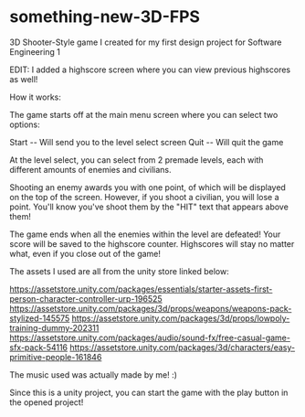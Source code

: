 # something-new-3D-FPS
3D Shooter-Style game I created for my first design project for Software Engineering 1 

EDIT: I added a highscore screen where you can view previous highscores as well!

How it works:

The game starts off at the main menu screen where you can select two options:

Start -- Will send you to the level select screen 
Quit  -- Will quit the game 

At the level select, you can select from 2 premade levels, each with different 
amounts of enemies and civilians. 

Shooting an enemy awards you with one point, of which will be displayed on the top of the screen. 
However, if you shoot a civilian, you will lose a point. You'll know you've shoot them by the "HIT"
text that appears above them! 

The game ends when all the enemies within the level are defeated! Your score will be saved to the 
highscore counter. Highscores will stay no matter what, even if you close out of the game! 

The assets I used are all from the unity store linked below:

https://assetstore.unity.com/packages/essentials/starter-assets-first-person-character-controller-urp-196525
https://assetstore.unity.com/packages/3d/props/weapons/weapons-pack-stylized-145575
https://assetstore.unity.com/packages/3d/props/lowpoly-training-dummy-202311
https://assetstore.unity.com/packages/audio/sound-fx/free-casual-game-sfx-pack-54116
https://assetstore.unity.com/packages/3d/characters/easy-primitive-people-161846

The music used was actually made by me! :) 

Since this is a unity project, you can start the game with the play button in the opened project!
